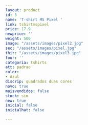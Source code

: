 ```yaml
---
layout: product
id: 5
name: 'T-shirt MS Pixel '
link: tshirtmspixel
price: 17.9
newprice: ''
weight: 500
image: "/assets/images/pixel2.jpg"
sec: "/assets/images/pixel.jpg"
thir: "/assets/images/pixel3.jpg"
four: ''
categoria: tshirts
att: padrao
color:
- Azul
discrip: quadrados duas cores
novo: true
maisvendidos: false
stock: sim
new: true
inicial: false
inicialhat: false

---
```

